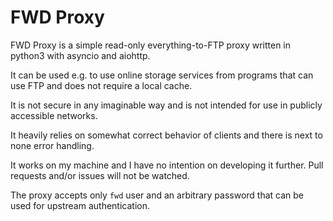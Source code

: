 # FWD Proxy
FWD Proxy is a simple read-only everything-to-FTP proxy
written in python3 with asyncio and aiohttp.

It can be used e.g. to use online storage services
from programs that can use FTP and does not require a local cache.

It is not secure in any imaginable way and is not intended
for use in publicly accessible networks.

It heavily relies on somewhat correct behavior of clients
and there is next to none error handling.

It works on my machine and I have no intention on developing
it further. Pull requests and/or issues will not be watched.

The proxy accepts only `fwd` user and an arbitrary password
that can be used for upstream authentication.
